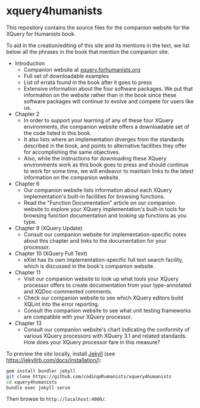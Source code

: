 # xquery4humanists

This repository contains the source files for the companion website for the XQuery for Humanists book.

To aid in the creation/editing of this site and its mentions in the text, we list below all the phrases in the book that mention the companion site.

- Introduction
    - Companion website at [xquery.forhumanists.org](http://xquery.forhumanists.org/)
    - Full set of downloadable examples
    - List of errata found in the book after it goes to press
    - Extensive information about the four software packages. We put that information on the website rather than in the book since these software packages will continue to evolve and compete for users like us.
- Chapter 2
    - In order to support your learning of any of these four XQuery environments, the companion website offers a downloadable set of the code listed in this book. 
    - It also lists where an implementation diverges from the standards described in the book, and points to alternative facilities they offer for accomplishing the same objectives. 
    - Also, while the instructions for downloading these XQuery environments work as this book goes to press and should continue to work for some time, we will endeavor to maintain links to the latest information on the companion website.
- Chapter 6
    - Our companion website lists information about each XQuery implementation's built-in facilities for browsing functions.
    - Read the "Function Documentation" article on our companion website to explore your XQuery implementation's built-in tools for browsing function documentation and looking up functions as you type.
- Chapter 9 (XQuery Update)
    - Consult our companion website for implementation-specific notes about this chapter and links to the documentation for your processor. 
- Chapter 10 (XQuery Full Text)
    - eXist has its own implementation-specific full text search facility, which is discussed in the book's companion website. 
- Chapter 11
    - Visit our companion website to look up what tools your XQuery processor offers to create documentation from your type-annotated and XQDoc-commented comments.
    - Check our companion website to see which XQuery editors build XQLint into the error reporting.
    - Consult the companion website to see what unit testing frameworks are compatible with your XQuery processor.
- Chapter 13
     - Consult our companion website's chart indicating the conformity of various XQuery processors with XQuery 3.1 and related standards. How does your XQuery processor fare in this measure?

To preview the site locally, install [Jekyll](https://jekyllrb.com/) (see https://jekyllrb.com/docs/installation/):

```bash
gem install bundler jekyll
git clone https://github.com/coding4humanists/xquery4humanists
cd xquery4humanists
bundle exec jekyll serve
```

Then browse to `http://localhost:4000/`.